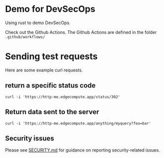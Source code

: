 # Demo for DevSecOps

Using rust to demo DevSecOps. 

Check out the Github Actions. The Github Actions are defined in the folder `.github/workflows/`

# Sending test requests

Here are some example curl requests.
## return a specific status code
`curl -i 'https://http-me.edgecompute.app/status/302'`

## Return data sent to the server
`curl -i 'https://http-me.edgecompute.app/anything/myquery?foo=bar'`

## Security issues

Please see [SECURITY.md](SECURITY.md) for guidance on reporting security-related issues.
